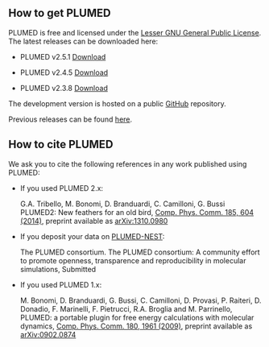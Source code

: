 How to get PLUMED
-----------------------------
PLUMED is free and licensed under the [Lesser GNU General Public License](http://www.gnu.org/licenses/lgpl-3.0.en.html).
The latest releases can be downloaded here:

* PLUMED v2.5.1  <!-- Place this tag where you want the button to render. -->
<a class="github-button" href="https://drive.google.com/file/d/1So2SnPxu5_yn7K8T4WuQjKMmAOBcChe5/view?usp=drive_web" data-icon="octicon-cloud-download" aria-label="Download ntkme/github-buttons on GitHub">Download</a>

* PLUMED v2.4.5  <!-- Place this tag where you want the button to render. -->
<a class="github-button" href="https://drive.google.com/file/d/1XX_fSOy4ogxBlAmg2iyZdNu3oGlBEubm/view?usp=drive_web" data-icon="octicon-cloud-download" aria-label="Download ntkme/github-buttons on GitHub">Download</a>

* PLUMED v2.3.8  <!-- Place this tag where you want the button to render. -->
<a class="github-button" href="https://drive.google.com/file/d/19NHg7zf00iFgHyUqNaobEbXdR_V2sqsT/view?usp=drive_web" data-icon="octicon-cloud-download" aria-label="Download ntkme/github-buttons on GitHub">Download</a>

The development version is hosted on a public [GitHub](http://github.com/plumed/plumed2) repository.

Previous releases can be found [here](https://drive.google.com/drive/folders/0BwSy_pKU_ogWZnNGSjQ1V203bWM).


How to cite PLUMED
-----------------------------
We  ask you to cite the following references in any work published using PLUMED:

- If you used PLUMED 2.x:

  G.A. Tribello, M. Bonomi, D. Branduardi, C. Camilloni, G. Bussi  
  PLUMED2: New feathers for an old bird,
  [Comp. Phys. Comm. 185, 604 (2014)](http://doi.org/10.1016/j.cpc.2013.09.018), preprint available as [arXiv:1310.0980](https://arxiv.org/abs/1310.0980)

- If you deposit your data on [PLUMED-NEST](https://plumed.github.io/plumed-nest-site/):

  The PLUMED consortium.
  The PLUMED consortium: A community effort to promote openness, transparence and reproducibility in molecular simulations,
  Submitted

- If you used PLUMED 1.x:

  M. Bonomi, D. Branduardi, G. Bussi, C. Camilloni, D. Provasi, P. Raiteri, D. Donadio, F. Marinelli, F. Pietrucci, R.A. Broglia and M. Parrinello,
  PLUMED: a portable plugin for free energy calculations with molecular dynamics,
  [Comp. Phys. Comm. 180, 1961 (2009)](http://doi.org/10.1016/j.cpc.2009.05.011), preprint available as [arXiv:0902.0874](http://arxiv.org/abs/0902.0874)



